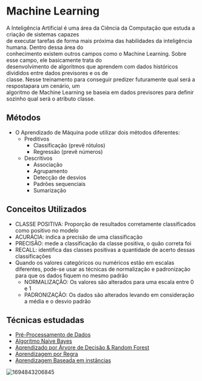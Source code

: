 # Machine Learning

A Inteligência Artificial é uma área da Ciência da Computação que estuda a criação de sistemas capazes<br>
de executar tarefas de forma mais próxima das habilidades da inteligência humana. Dentro dessa área do<br>
conhecimento existem outros campos como o Machine Learning. Sobre esse campo, ele basicamente trata do<br>
desenvolvimento de algoritmos que aprendem com dados históricos divididos entre dados previsores e os de<br>
classe. Nesse treinamento para conseguir predizer futuramente qual será a respostapara um cenário, um<br>
algoritmo de Machine Learning se baseia em dados previsores para definir sozinho qual será o atributo classe.<br>

## Métodos
- O Aprendizado de Máquina pode utilizar dois métodos diferentes:
  - Preditivos
    - Classificação (prevê rótulos)
    - Regressão (prevê números)
  - Descritivos
    - Associação
    - Agrupamento
    - Detecção de desvios
    - Padrões sequenciais
    - Sumarização

## Conceitos Utilizados

- CLASSE POSITIVA: Proporção de resultados corretamente classificados como positivo no modelo
- ACURÁCIA: indica a precisão de uma classificação
- PRECISÃO: mede a classificação da classe positiva, o quão correta foi
- RECALL: identifica das classes positivas a quantidade de acerto dessas classificações
- Quando os valores categóricos ou numéricos estão em escalas diferentes, pode-se usar as técnicas de normalização e padronização para que os dados fiquem no mesmo padrão
    - NORMALIZAÇÂO: Os valores são alterados para uma escala entre 0 e 1
    - PADRONIZAÇÂO: Os dados são alterados levando em consideração a média e o desvio padrão

## Técnicas estudadas
- [Pré-Processamento de Dados](https://github.com/victorhugochrisosthemos/pre_processamento_de_dados)
- [Algoritmo Naive Bayes](https://github.com/victorhugochrisosthemos/algoritmo_naive_bayes)
- [Aprendizado por Árvore de Decisão & Random Forest](https://github.com/victorhugochrisosthemos/machine_learning/tree/main/arvores_de_decisao)
- [Aprendizagem por Regra](https://github.com/victorhugochrisosthemos/machine_learning/tree/main/aprendizagem_por_regra)
- [Aprendizagem Baseada em instâncias](https://github.com/victorhugochrisosthemos/machine_learning/tree/main/KNN)




![1694843206845](https://github.com/user-attachments/assets/fad4c277-fc21-428a-91c5-f4487868ea4a)
